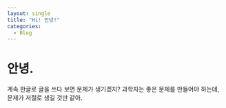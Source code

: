 ```yaml
---
layout: single
title: "Hi! 안녕!"
categories:
  - Blog
---
```


# 안녕.
계속 한글로 글을 쓰다 보면 문제가 생기겠지?
과학자는 좋은 문제를 만들어야 하는데, 문제가 저절로 생길 것만 같아.
